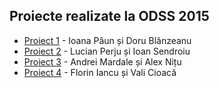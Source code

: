 ## Proiecte realizate la ODSS 2015

* [Proiect 1](./bac-populatie) - Ioana Păun și Doru Blânzeanu
* [Proiect 2](./fonduri-spitale) - Lucian Perju și Ioan Sendroiu
* [Proiect 3](./muzee) - Andrei Mardale și Alex Nițu
* [Proiect 4](./somaj-durata-viata) - Florin Iancu și Vali Cioacă
